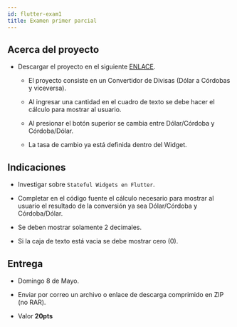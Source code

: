 ```yaml
---
id: flutter-exam1
title: Examen primer parcial
---
```


## Acerca del proyecto

* Descargar el proyecto en el siguiente [ENLACE](./assets/convertidor_divisas.zip).

  * El proyecto consiste en un Convertidor de Divisas (Dólar a Córdobas y viceversa).

  * Al ingresar una cantidad en el cuadro de texto se debe hacer el cálculo para mostrar al usuario.

  * Al presionar el botón superior se cambia entre Dólar/Córdoba y Córdoba/Dólar.

  * La tasa de cambio ya está definida dentro del Widget.

<!-- ![Imagen de ejemplo](./assets/screen1.png) -->

## Indicaciones

* Investigar sobre `Stateful Widgets en Flutter`.

* Completar en el código fuente el cálculo necesario para mostrar al usuario el resultado de la conversión ya sea Dólar/Córdoba y Córdoba/Dólar.

* Se deben mostrar solamente 2 decimales.

* Si la caja de texto está vacia se debe mostrar cero (0).

## Entrega

* Domingo 8 de Mayo.

* Enviar por correo un archivo o enlace de descarga comprimido en ZIP (no RAR).

* Valor **20pts**
